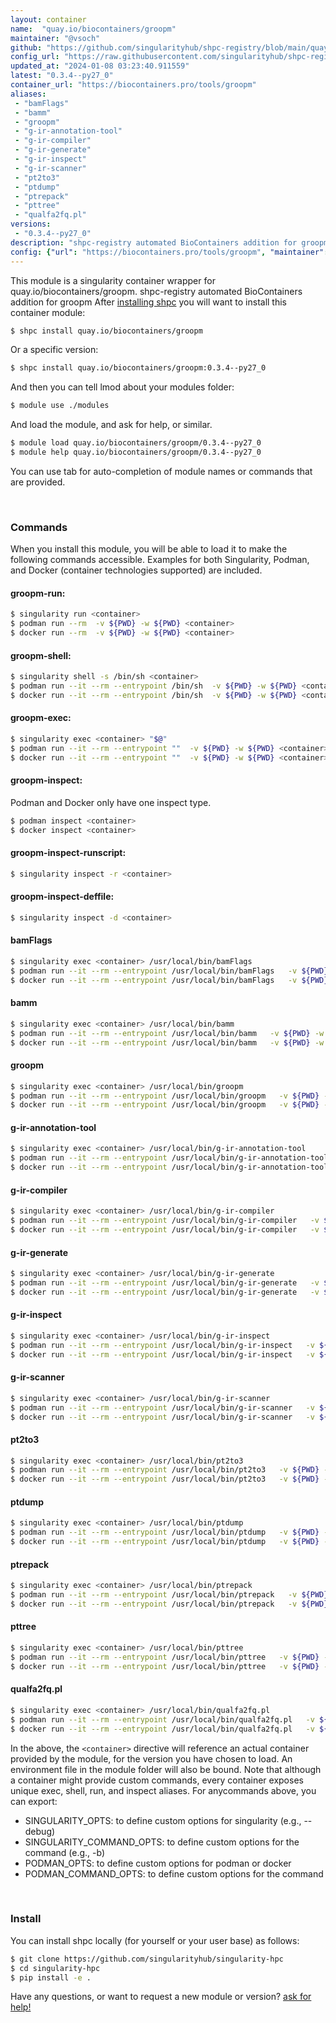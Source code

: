 ```yaml
---
layout: container
name:  "quay.io/biocontainers/groopm"
maintainer: "@vsoch"
github: "https://github.com/singularityhub/shpc-registry/blob/main/quay.io/biocontainers/groopm/container.yaml"
config_url: "https://raw.githubusercontent.com/singularityhub/shpc-registry/main/quay.io/biocontainers/groopm/container.yaml"
updated_at: "2024-01-08 03:23:40.911559"
latest: "0.3.4--py27_0"
container_url: "https://biocontainers.pro/tools/groopm"
aliases:
 - "bamFlags"
 - "bamm"
 - "groopm"
 - "g-ir-annotation-tool"
 - "g-ir-compiler"
 - "g-ir-generate"
 - "g-ir-inspect"
 - "g-ir-scanner"
 - "pt2to3"
 - "ptdump"
 - "ptrepack"
 - "pttree"
 - "qualfa2fq.pl"
versions:
 - "0.3.4--py27_0"
description: "shpc-registry automated BioContainers addition for groopm"
config: {"url": "https://biocontainers.pro/tools/groopm", "maintainer": "@vsoch", "description": "shpc-registry automated BioContainers addition for groopm", "latest": {"0.3.4--py27_0": "sha256:4515ada6ab1fbf183ddd847e7549c2b5960fe5d7a8a7907fb60e713cd6d1102e"}, "tags": {"0.3.4--py27_0": "sha256:4515ada6ab1fbf183ddd847e7549c2b5960fe5d7a8a7907fb60e713cd6d1102e"}, "docker": "quay.io/biocontainers/groopm", "aliases": {"bamFlags": "/usr/local/bin/bamFlags", "bamm": "/usr/local/bin/bamm", "groopm": "/usr/local/bin/groopm", "g-ir-annotation-tool": "/usr/local/bin/g-ir-annotation-tool", "g-ir-compiler": "/usr/local/bin/g-ir-compiler", "g-ir-generate": "/usr/local/bin/g-ir-generate", "g-ir-inspect": "/usr/local/bin/g-ir-inspect", "g-ir-scanner": "/usr/local/bin/g-ir-scanner", "pt2to3": "/usr/local/bin/pt2to3", "ptdump": "/usr/local/bin/ptdump", "ptrepack": "/usr/local/bin/ptrepack", "pttree": "/usr/local/bin/pttree", "qualfa2fq.pl": "/usr/local/bin/qualfa2fq.pl"}}
---
```


This module is a singularity container wrapper for quay.io/biocontainers/groopm.
shpc-registry automated BioContainers addition for groopm
After [installing shpc](#install) you will want to install this container module:


```bash
$ shpc install quay.io/biocontainers/groopm
```

Or a specific version:

```bash
$ shpc install quay.io/biocontainers/groopm:0.3.4--py27_0
```

And then you can tell lmod about your modules folder:

```bash
$ module use ./modules
```

And load the module, and ask for help, or similar.

```bash
$ module load quay.io/biocontainers/groopm/0.3.4--py27_0
$ module help quay.io/biocontainers/groopm/0.3.4--py27_0
```

You can use tab for auto-completion of module names or commands that are provided.

<br>

### Commands

When you install this module, you will be able to load it to make the following commands accessible.
Examples for both Singularity, Podman, and Docker (container technologies supported) are included.

#### groopm-run:

```bash
$ singularity run <container>
$ podman run --rm  -v ${PWD} -w ${PWD} <container>
$ docker run --rm  -v ${PWD} -w ${PWD} <container>
```

#### groopm-shell:

```bash
$ singularity shell -s /bin/sh <container>
$ podman run --it --rm --entrypoint /bin/sh  -v ${PWD} -w ${PWD} <container>
$ docker run --it --rm --entrypoint /bin/sh  -v ${PWD} -w ${PWD} <container>
```

#### groopm-exec:

```bash
$ singularity exec <container> "$@"
$ podman run --it --rm --entrypoint ""  -v ${PWD} -w ${PWD} <container> "$@"
$ docker run --it --rm --entrypoint ""  -v ${PWD} -w ${PWD} <container> "$@"
```

#### groopm-inspect:

Podman and Docker only have one inspect type.

```bash
$ podman inspect <container>
$ docker inspect <container>
```

#### groopm-inspect-runscript:

```bash
$ singularity inspect -r <container>
```

#### groopm-inspect-deffile:

```bash
$ singularity inspect -d <container>
```


#### bamFlags

```bash
$ singularity exec <container> /usr/local/bin/bamFlags
$ podman run --it --rm --entrypoint /usr/local/bin/bamFlags   -v ${PWD} -w ${PWD} <container> -c " $@"
$ docker run --it --rm --entrypoint /usr/local/bin/bamFlags   -v ${PWD} -w ${PWD} <container> -c " $@"
```


#### bamm

```bash
$ singularity exec <container> /usr/local/bin/bamm
$ podman run --it --rm --entrypoint /usr/local/bin/bamm   -v ${PWD} -w ${PWD} <container> -c " $@"
$ docker run --it --rm --entrypoint /usr/local/bin/bamm   -v ${PWD} -w ${PWD} <container> -c " $@"
```


#### groopm

```bash
$ singularity exec <container> /usr/local/bin/groopm
$ podman run --it --rm --entrypoint /usr/local/bin/groopm   -v ${PWD} -w ${PWD} <container> -c " $@"
$ docker run --it --rm --entrypoint /usr/local/bin/groopm   -v ${PWD} -w ${PWD} <container> -c " $@"
```


#### g-ir-annotation-tool

```bash
$ singularity exec <container> /usr/local/bin/g-ir-annotation-tool
$ podman run --it --rm --entrypoint /usr/local/bin/g-ir-annotation-tool   -v ${PWD} -w ${PWD} <container> -c " $@"
$ docker run --it --rm --entrypoint /usr/local/bin/g-ir-annotation-tool   -v ${PWD} -w ${PWD} <container> -c " $@"
```


#### g-ir-compiler

```bash
$ singularity exec <container> /usr/local/bin/g-ir-compiler
$ podman run --it --rm --entrypoint /usr/local/bin/g-ir-compiler   -v ${PWD} -w ${PWD} <container> -c " $@"
$ docker run --it --rm --entrypoint /usr/local/bin/g-ir-compiler   -v ${PWD} -w ${PWD} <container> -c " $@"
```


#### g-ir-generate

```bash
$ singularity exec <container> /usr/local/bin/g-ir-generate
$ podman run --it --rm --entrypoint /usr/local/bin/g-ir-generate   -v ${PWD} -w ${PWD} <container> -c " $@"
$ docker run --it --rm --entrypoint /usr/local/bin/g-ir-generate   -v ${PWD} -w ${PWD} <container> -c " $@"
```


#### g-ir-inspect

```bash
$ singularity exec <container> /usr/local/bin/g-ir-inspect
$ podman run --it --rm --entrypoint /usr/local/bin/g-ir-inspect   -v ${PWD} -w ${PWD} <container> -c " $@"
$ docker run --it --rm --entrypoint /usr/local/bin/g-ir-inspect   -v ${PWD} -w ${PWD} <container> -c " $@"
```


#### g-ir-scanner

```bash
$ singularity exec <container> /usr/local/bin/g-ir-scanner
$ podman run --it --rm --entrypoint /usr/local/bin/g-ir-scanner   -v ${PWD} -w ${PWD} <container> -c " $@"
$ docker run --it --rm --entrypoint /usr/local/bin/g-ir-scanner   -v ${PWD} -w ${PWD} <container> -c " $@"
```


#### pt2to3

```bash
$ singularity exec <container> /usr/local/bin/pt2to3
$ podman run --it --rm --entrypoint /usr/local/bin/pt2to3   -v ${PWD} -w ${PWD} <container> -c " $@"
$ docker run --it --rm --entrypoint /usr/local/bin/pt2to3   -v ${PWD} -w ${PWD} <container> -c " $@"
```


#### ptdump

```bash
$ singularity exec <container> /usr/local/bin/ptdump
$ podman run --it --rm --entrypoint /usr/local/bin/ptdump   -v ${PWD} -w ${PWD} <container> -c " $@"
$ docker run --it --rm --entrypoint /usr/local/bin/ptdump   -v ${PWD} -w ${PWD} <container> -c " $@"
```


#### ptrepack

```bash
$ singularity exec <container> /usr/local/bin/ptrepack
$ podman run --it --rm --entrypoint /usr/local/bin/ptrepack   -v ${PWD} -w ${PWD} <container> -c " $@"
$ docker run --it --rm --entrypoint /usr/local/bin/ptrepack   -v ${PWD} -w ${PWD} <container> -c " $@"
```


#### pttree

```bash
$ singularity exec <container> /usr/local/bin/pttree
$ podman run --it --rm --entrypoint /usr/local/bin/pttree   -v ${PWD} -w ${PWD} <container> -c " $@"
$ docker run --it --rm --entrypoint /usr/local/bin/pttree   -v ${PWD} -w ${PWD} <container> -c " $@"
```


#### qualfa2fq.pl

```bash
$ singularity exec <container> /usr/local/bin/qualfa2fq.pl
$ podman run --it --rm --entrypoint /usr/local/bin/qualfa2fq.pl   -v ${PWD} -w ${PWD} <container> -c " $@"
$ docker run --it --rm --entrypoint /usr/local/bin/qualfa2fq.pl   -v ${PWD} -w ${PWD} <container> -c " $@"
```



In the above, the `<container>` directive will reference an actual container provided
by the module, for the version you have chosen to load. An environment file in the
module folder will also be bound. Note that although a container
might provide custom commands, every container exposes unique exec, shell, run, and
inspect aliases. For anycommands above, you can export:

 - SINGULARITY_OPTS: to define custom options for singularity (e.g., --debug)
 - SINGULARITY_COMMAND_OPTS: to define custom options for the command (e.g., -b)
 - PODMAN_OPTS: to define custom options for podman or docker
 - PODMAN_COMMAND_OPTS: to define custom options for the command

<br>

### Install

You can install shpc locally (for yourself or your user base) as follows:

```bash
$ git clone https://github.com/singularityhub/singularity-hpc
$ cd singularity-hpc
$ pip install -e .
```

Have any questions, or want to request a new module or version? [ask for help!](https://github.com/singularityhub/singularity-hpc/issues)